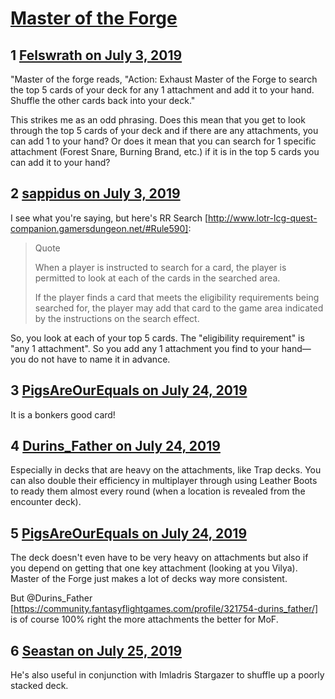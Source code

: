 # [Master of the Forge](https://community.fantasyflightgames.com/topic/297060-master-of-the-forge/)

## 1 [Felswrath on July 3, 2019](https://community.fantasyflightgames.com/topic/297060-master-of-the-forge/?do=findComment&comment=3733391)

"Master of the forge reads, "Action: Exhaust Master of the Forge to search the top 5 cards of your deck for any 1 attachment and add it to your hand. Shuffle the other cards back into your deck."

This strikes me as an odd phrasing. Does this mean that you get to look through the top 5 cards of your deck and if there are any attachments, you can add 1 to your hand? Or does it mean that you can search for 1 specific attachment (Forest Snare, Burning Brand, etc.) if it is in the top 5 cards you can add it to your hand?

## 2 [sappidus on July 3, 2019](https://community.fantasyflightgames.com/topic/297060-master-of-the-forge/?do=findComment&comment=3733396)

I see what you're saying, but here's RR Search [http://www.lotr-lcg-quest-companion.gamersdungeon.net/#Rule590]:

> Quote
> 
> When a player is instructed to search for a card, the player is permitted to look at each of the cards in the searched area.
> 
> If the player finds a card that meets the eligibility requirements being searched for, the player may add that card to the game area indicated by the instructions on the search effect.

So, you look at each of your top 5 cards. The "eligibility requirement" is "any 1 attachment". So you add any 1 attachment you find to your hand—you do not have to name it in advance.

## 3 [PigsAreOurEquals on July 24, 2019](https://community.fantasyflightgames.com/topic/297060-master-of-the-forge/?do=findComment&comment=3746311)

It is a bonkers good card!

## 4 [Durins_Father on July 24, 2019](https://community.fantasyflightgames.com/topic/297060-master-of-the-forge/?do=findComment&comment=3746421)

Especially in decks that are heavy on the attachments, like Trap decks. You can also double their efficiency in multiplayer through using Leather Boots to ready them almost every round (when a location is revealed from the encounter deck).

## 5 [PigsAreOurEquals on July 24, 2019](https://community.fantasyflightgames.com/topic/297060-master-of-the-forge/?do=findComment&comment=3746658)

The deck doesn't even have to be very heavy on attachments but also if you depend on getting that one key attachment (looking at you Vilya).
Master of the Forge just makes a lot of decks way more consistent.

But @Durins_Father [https://community.fantasyflightgames.com/profile/321754-durins_father/] is of course 100% right the more attachments the better for MoF.
 

## 6 [Seastan on July 25, 2019](https://community.fantasyflightgames.com/topic/297060-master-of-the-forge/?do=findComment&comment=3747158)

He's also useful in conjunction with Imladris Stargazer to shuffle up a poorly stacked deck.

